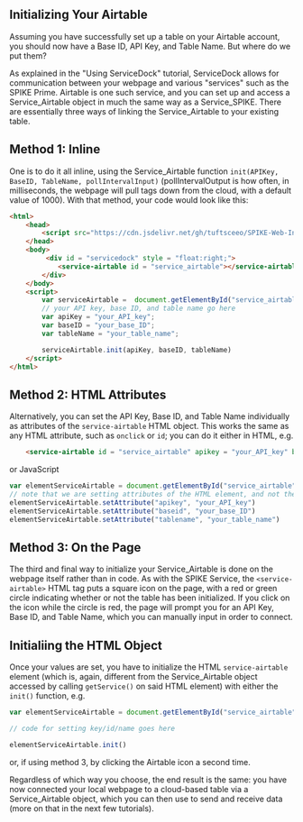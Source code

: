 ## Initializing Your Airtable
Assuming you have successfully set up a table on your Airtable account, you should now have a Base ID, API Key, and Table Name. But where do we put them?

As explained in the "Using ServiceDock" tutorial, ServiceDock allows for communication between your webpage and various "services" such as the SPIKE Prime. Airtable is one such service, and you can set up and access a Service_Airtable object in much the same way as a Service_SPIKE. There are essentially three ways of linking the Service_Airtable to your existing table. 

## Method 1: Inline
One is to do it all inline, using the Service_Airtable function `init(APIKey, BaseID, TableName, pollIntervalInput)` (pollIntervalOutput is how often, in milliseconds, the webpage will pull tags down from the cloud, with a default value of 1000). With that method, your code would look like this:

```HTML
<html>
    <head>
        <script src="https://cdn.jsdelivr.net/gh/tuftsceeo/SPIKE-Web-Interface@1.0/cdn/ServiceDock.min.js"></script>
    </head>
    <body>
         <div id = "servicedock" style = "float:right;">
            <service-airtable id = "service_airtable"></service-airtable>
        </div>
    </body>
    <script>
        var serviceAirtable =  document.getElementById("service_airtable").getService();
        // your API key, base ID, and table name go here
        var apiKey = "your_API_key";
        var baseID = "your_base_ID";
        var tableName = "your_table_name";

        serviceAirtable.init(apiKey, baseID, tableName)
    </script>
</html>
```

## Method 2: HTML Attributes
Alternatively, you can set the API Key, Base ID, and Table Name individually as attributes of the `service-airtable` HTML object. This works the same as any HTML attribute, such as `onclick` or `id`; you can do it either in HTML, e.g.

```html
    <service-airtable id = "service_airtable" apikey = "your_API_key" baseid = "your_base_ID" tableName = "your_table_name"></service-airtable>
```
or JavaScript
```javascript
var elementServiceAirtable = document.getElementById("service_airtable")
// note that we are setting attributes of the HTML element, and not the Service_Airtable object itself (which we would access by calling .getService() on elementServiceAirtable)
elementServiceAirtable.setAttribute("apikey", "your_API_key")
elementServiceAirtable.setAttribute("baseid", "your_base_ID")
elementServiceAirtable.setAttribute("tablename", "your_table_name")
```

## Method 3: On the Page
The third and final way to initialize your Service_Airtable is done on the webpage itself rather than in code. As with the SPIKE Service, the `<service-airtable>` HTML tag puts a square icon on the page, with a red or green circle indicating whether or not the table has been initialized. If you click on the icon while the circle is red, the page will prompt you for an API Key, Base ID, and Table Name, which you can manually input in order to connect.

## Initialiing the HTML Object
Once your values are set, you have to initialize the HTML `service-airtable` element (which is, again, different from the Service_Airtable object accessed by calling `getService()` on said HTML element) with either the `init()` function, e.g.

```javascript
var elementServiceAirtable = document.getElementById("service_airtable")

// code for setting key/id/name goes here

elementServiceAirtable.init()
```
or, if using method 3, by clicking the Airtable icon a second time.

Regardless of which way you choose, the end result is the same: you have now connected your local webpage to a cloud-based table via a Service_Airtable object, which you can then use to send and receive data (more on that in the next few tutorials).